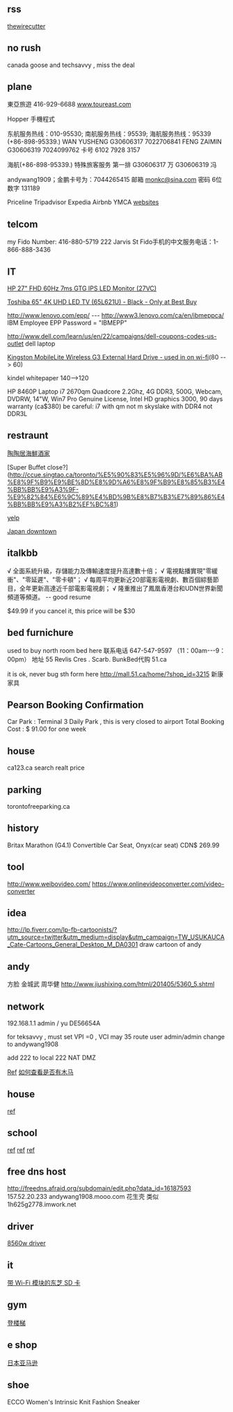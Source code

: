 
## rss
[thewirecutter](http://thewirecutter.com/reviews/best-bookshelf-speakers/)

## no rush

canada goose   and   techsavvy  ,  miss the deal

## plane

東亞旅遊 416-929-6688 www.toureast.com

Hopper 手機程式

东航服务热线：010-95530; 南航服务热线：95539; 海航服务热线：95339  (+86-898-95339.)
WAN   YUSHENG G30606317   7022706841
FENG   ZAIMIN G30606319   7024099762
卡号 6102 7928 3157

海航(+86-898-95339.)
特殊旅客服务 第一排
G30606317 万
G30606319 冯

andywang1909；金鹏卡号为：7044265415 邮箱 monkc@sina.com  密码 6位数字 131189

Priceline  Tripadvisor  Expedia  Airbnb  YMCA
[websites](https://www.zhihu.com/question/21552311/answer/24307949)

## telcom

my Fido Number: 416-880-5719
222 Jarvis St
Fido手机的中文服务电话：1-866-888-3436

## IT

[HP 27" FHD 60Hz 7ms GTG IPS LED Monitor (27VC) ]($179.99)

[Toshiba 65" 4K UHD LED TV (65L621U) - Black - Only at Best Buy]($999.99)

http://www.lenovo.com/epp/  ---  http://www3.lenovo.com/ca/en/ibmeppca/  
IBM Employee EPP Password = "IBMEPP"

http://www.dell.com/learn/us/en/22/campaigns/dell-coupons-codes-us-outlet
dell laptop


[Kingston MobileLite Wireless G3 External Hard Drive - used in on wi-fi](http://www.thesource.ca/en-ca/computers-and-tablets/hard-drives-and-storage/hard-drives/kingston-mobilelite-wireless-g3-external-hard-drive---white/p/108047058)(80 --> 60)

kindel whitepaper  140-->120


HP 8460P Laptop i7 2670qm Quadcore 2.2Ghz, 4G DDR3, 500G, Webcam, DVDRW, 14"W, Win7 Pro Genuine License, Intel HD graphics 3000, 90 days warranty     (ca$380)
be careful:  i7 with qm not m
skyslake with DDR4 not DDR3L


## restraunt

[陶陶居海鮮酒家](http://ad.singtao.ca/%E9%A4%90%E5%BB%B3%E9%A3%AE%E9%A3%9F/%E9%A4%90%E5%BB%B3%E9%85%92%E6%A8%93/50749-%E9%99%B6%E9%99%B6%E5%B1%85%E6%B5%B7%E9%AE%AE%E9%85%92%E5%AE%B6/)

[Super Buffet close?]
(http://ccue.singtao.ca/toronto/%E5%90%83%E5%96%9D/%E6%BA%AB%E8%9F%B9%E9%BE%8D%E8%9D%A6%E8%9F%B9%E8%85%B3%E4%BB%BB%E9%A3%9F-%E9%82%84%E6%9C%89%E4%BD%9B%E8%B7%B3%E7%89%86%E4%BB%BB%E9%A3%B2%EF%BC%81)

[yelp](https://www.yelp.ca/biz/super-buffet-scarborough)

[Japan downtown](http://www.narcity.com/toronto/japans-pablo-cheese-tarts-is-opening-a-toronto-location-and-we-are-freaking-out/#)


## italkbb

√ 全面系統升級，存儲能力及傳輸速度提升高達數十倍；
√ 電視點播實現"零緩衝"、"零延遲"、"零卡頓"；
√ 每周平均更新近20部電影電視劇、數百個綜藝節目，全年更新高達近千部電影電視劇；
√ 隆重推出了鳳凰香港台和UDN世界新聞頻道等頻道。
-- good resume

$49.99  if you cancel it, this price will be $30

## bed furnichure

used to buy north room bed here
联系电话 647-547-9597 （11：00am---9：00pm）
地址 55 Revlis Cres . Scarb.
BunkBed代购 51.ca

it is ok, never bug sth form here
http://mall.51.ca/home/?shop_id=3215  新康家具


## Pearson Booking Confirmation

Car Park :  Terminal 3 Daily Park , this is very closed to airport
Total Booking Cost :    $ 91.00  for one week

## house

ca123.ca  search realt price

## parking

torontofreeparking.ca

## history

Britax Marathon (G4.1) Convertible Car Seat, Onyx(car seat)    CDN$ 269.99



## tool

http://www.weibovideo.com/
https://www.onlinevideoconverter.com/video-converter

## idea
http://lp.fiverr.com/lp-fb-cartoonists/?utm_source=twitter&utm_medium=display&utm_campaign=TW_USUKAUCA_Cate-Cartoons_General_Desktop_M_DA0301  draw cartoon of andy


## andy

方脸 金城武 周华健  http://www.jiushixing.com/html/201405/5360_5.shtml

## network

192.168.1.1   admin / yu
DE56654A

for teksavvy , must set VPI =0 , VCI may 35
route user   admin/admin change to andywang1908

add 222 to local 222
NAT DMZ

[Ref](https://www.ncf.ca/ncf/support/wiki/Modem_Configuration_(DSL)_SmartRG_SR505N)
[如何查看是否有木马](http://jingyan.baidu.com/article/77b8dc7fc924636174eab6fe.html)

## house

[ref](http://ccue.singtao.ca/toronto/howto/%E6%94%B6%E8%97%8F%EF%BC%81%E3%80%8C%E6%88%BF%E5%B1%8B%E7%B6%AD%E4%BF%AE%E6%99%82%E9%96%93%E8%A1%A8%E3%80%8D)

## school

[ref](https://weknowtoronto.wordpress.com/%E5%AD%A6%E5%8C%BA/%E5%A6%82%E4%BD%95%E9%80%89%E6%8B%A9%E5%A4%9A%E4%BC%A6%E5%A4%9A%E5%B0%8F%E5%AD%A6%E5%A5%BD%E5%AD%A6%E5%8C%BA%EF%BC%9F/)
[ref](http://www.tdsb.on.ca/Findyour/School/Byaddress.aspx)
[ref](http://www.findschool.ca/web/Search/Standard?g=true&t=1&q=54%20lynch%20rd%20%2C%20toronto)


## free dns host

http://freedns.afraid.org/subdomain/edit.php?data_id=16187593
157.52.20.233 andywang1908.mooo.com
花生壳 类似  1h625g2778.imwork.net

## driver

[8560w driver](http://h20564.www2.hp.com/hpsc/swd/public/readIndex?sp4ts.oid=5071172&swLangOid=8&swEnvOid=4158)

## it

[带 Wi-Fi 模块的东芝 SD 卡](http://storage.yesky.com/382/35276882all.shtml)

## gym

[登楼梯](https://zhuanlan.zhihu.com/p/19925363)

## e shop

[日本亚马逊](http://www.qluu.com/amazon-japan.html)

## shoe

ECCO Women's Intrinsic Knit Fashion Sneaker
